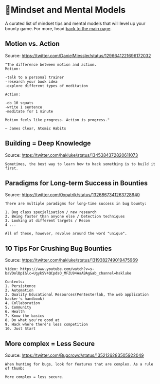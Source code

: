 # 🤯Mindset and Mental Models

A curated list of mindset tips and mental models that will level up your bounty game. For more, head [back to the main page](./README.md).

## Motion vs. Action

Source: https://twitter.com/DanielMiessler/status/1296641221696172032

```
"The difference between motion and action. 
Motion:

-talk to a personal trainer
-research your book idea
-explore different types of meditation

Action:

-do 10 squats
-write 1 sentence
-meditate for 1 minute

Motion feels like progress. Action is progress."

– James Clear, Atomic Habits
```

## Building = Deep Knowledge

Source: https://twitter.com/hakluke/status/1345384372820611073

```
Sometimes, the best way to learn how to hack something is to build it first.
```

## Paradigms for Long-term Success in Bounties

Source: https://twitter.com/0xpatrik/status/1326867341263728640

```
There are multiple paradigms for long-time success in bug bounty:

1. Bug class specialisation / new research
2. Being faster than anyone else / Detection techniques
3. Looking at different targets / Recon
4 ...

All of these, however, revolve around the word "unique".
```

## 10 Tips For Crushing Bug Bounties

Source: https://twitter.com/hakluke/status/1319382749019475969

```
Video: https://www.youtube.com/watch?v=s-baVDolDpI&lc=UgykSV4QCpdsO_MFZU94AaABAg&ab_channel=hakluke

Contents:
1. Persistence
2. Automation
3. Quality Educational Resources(Pentesterlab, The web application hacker's handbook)
4. Collaboration
5. Community
6. Health
7. Know the basics
8. Do what you're good at
9. Hack where there's less competition
10. Just Start
```

## More complex = Less Secure

Source: https://twitter.com/Bugcrowd/status/1352126283505922049

```
When hunting for bugs, look for features that are complex. As a rule of thumb:

More complex = less secure.
```